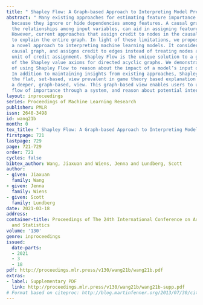 ```yaml
---
title: " Shapley Flow: A Graph-based Approach to Interpreting Model Predictions "
abstract: " Many existing approaches for estimating feature importance are problematic
  because they ignore or hide dependencies among features. A causal graph, which encodes
  the relationships among input variables, can aid in assigning feature importance.
  However, current approaches that assign credit to nodes in the causal graph fail
  to explain the entire graph. In light of these limitations, we propose Shapley Flow,
  a novel approach to interpreting machine learning models. It considers the entire
  causal graph, and assigns credit to edges instead of treating nodes as the fundamental
  unit of credit assignment. Shapley Flow is the unique solution to a generalization
  of the Shapley value axioms for directed acyclic graphs. We demonstrate the benefit
  of using Shapley Flow to reason about the impact of a model’s input on its output.
  In addition to maintaining insights from existing approaches, Shapley Flow extends
  the flat, set-based, view prevalent in game theory based explanation methods to
  a deeper, graph-based, view. This graph-based view enables users to understand the
  flow of importance through a system, and reason about potential interventions. "
layout: inproceedings
series: Proceedings of Machine Learning Research
publisher: PMLR
issn: 2640-3498
id: wang21b
month: 0
tex_title: " Shapley Flow: A Graph-based Approach to Interpreting Model Predictions "
firstpage: 721
lastpage: 729
page: 721-729
order: 721
cycles: false
bibtex_author: Wang, Jiaxuan and Wiens, Jenna and Lundberg, Scott
author:
- given: Jiaxuan
  family: Wang
- given: Jenna
  family: Wiens
- given: Scott
  family: Lundberg
date: 2021-03-18
address:
container-title: Proceedings of The 24th International Conference on Artificial Intelligence
  and Statistics
volume: '130'
genre: inproceedings
issued:
  date-parts:
  - 2021
  - 3
  - 18
pdf: http://proceedings.mlr.press/v130/wang21b/wang21b.pdf
extras:
- label: Supplementary PDF
  link: http://proceedings.mlr.press/v130/wang21b/wang21b-supp.pdf
# Format based on citeproc: http://blog.martinfenner.org/2013/07/30/citeproc-yaml-for-bibliographies/
---
```

